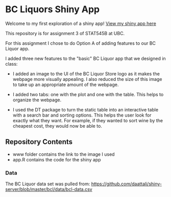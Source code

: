 # BC Liquors Shiny App

Welcome to my first exploration of a shiny app! [View my shiny app here](http://127.0.0.1:3319)

This repository is for assignment 3 of STAT545B at UBC. 

For this assignment I chose to do Option A of adding features to our BC Liquor app.

I added three new features to the "basic" BC Liquor app that we designed in class: 

- I added an image to the UI of the BC Liquor Store logo as it makes the webpage more visually appealing. I also reduced the size of this image to take up an appropriate amount of the webpage. 

- I added two tabs: one with the plot and one with the table. This helps to organize the webpage.

- I used the DT package to turn the static table into an interactive table with a search bar and sorting options. This helps the user look for exactly what they want. For example, if they wanted to sort wine by the cheapest cost, they would now be able to. 


## Repository Contents
- www folder contains the link to the image I used
- app.R contains the code for the shiny app



### Data
The BC Liquor data set was pulled from: https://github.com/daattali/shiny-server/blob/master/bcl/data/bcl-data.csv
